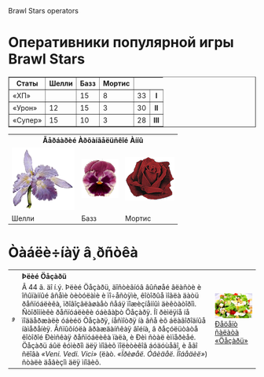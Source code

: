 <HTML>
<head>
Brawl Stars operators
<link rel="stylesheet" href="stile.css">
</head>
<body>

<h1>Оперативники популярной игры Brawl Stars</h1>
<p align = "center">
<table border='1' class="sport" ><tr>
<th rowspan="2">Статы</th>
<th rowspan="2">Шелли</th>
<th colspan="1">Базз</th>
<th rowspan="2">Мортис</th>
</tr>
<tr>


</tr>
<tr>
<td class="left">&#171;ХП&#187;</td>
<td></td>
<td>15</td>
<td>8</td>
<td>33</td>
<th>I</th>
</tr>
<tr>
<td class="left">&#171;Урон&#187;</td>
<td>12</td>
<td>15</td>
<td>3</td>
<td>30</td>
<th>II</th>
</tr>
<tr>
<td class="left">&#171;Супер&#187;</td>
<td>15</td>
<td>10</td>
<td>3</td>
<td>28</td>
<th>III</th>
</tr>
</table>
<p align = "center">
<table align="center">
<tr>
<th colspan = "3" class="header">
Ãåðáàðèé Àðõàíãåëüñêîé Àííû 
</th>
</tr>

<tr>
<td class = "picture"><img src = "images/orchidea.gif"></td>
<td class = "picture"><img src = "images/anuta.gif">  </td>
<td class = "picture"><img src = "images/rose.gif"></td>
</tr>
<tr>
<td class="note">Шелли</td>     
<td class="note">Базз</td>
<td class="note">Мортис</td>
</tr>
</table>
</p>
<h1>Òàáëè÷íàÿ â¸ðñòêà</h1>
<table>
<tr>
<td rowspan="2"><img src="images/ceasar.jpg"></td>
<th align="left">Þëèé Öåçàðü</th>
<td rowspan="2" class="ad"><img src="images/salad.jpg"><a href="https://www.gastronom.ru/recipe/23698/salat-cezar-s-kuricej"><br>Ðåöåïò ñàëàòà &#171;Öåçàðü&#187;</a></td>
</tr>
<tr><td>
Â 44 ã. äî í.ý. Þëèé Öåçàðü, äîñòèãíóâ âûñøåé âëàñòè è îñûïàííûé âñåìè òèòóëàìè è
ïî÷åñòÿìè, êîòîðûå ìîãëà äàòü ðåñïóáëèêà, ïðîâîçãëàøàåò ñåáÿ ïîæèçíåííûì äèêòàòîðîì.
Ñòîðîííèêè ðåñïóáëèêè óáèâàþò Öåçàðÿ. Íî ðèìëÿíå íå ïîääåðæàëè óáèéö Öåçàðÿ,
íåñìîòðÿ íà âñå èõ áëàãîðîäíûå íàìåðåíèÿ. Âñïûõíóëà ãðàæäàíñêàÿ âîéíà, â
ðåçóëüòàòå êîòîðîé Ðèìñêàÿ ðåñïóáëèêà ïàëà, è Ðèì ñòàë èìïåðèåé.
Öåçàðü áûë êóìèðîì äëÿ ìíîãèõ ïîëèòèêîâ áóäóùåãî,
è åãî ñëîâà <em>&#171;Veni. Vedi. Vici&#187;</em> (ëàò. <em>&#171;Ïðèøåë. Óâèäåë. Ïîáåäèë&#187;</em>) ñòàëè
äåâèçîì äëÿ ìíîãèõ.
</td></tr>

</table>
</body>
</HTML>
